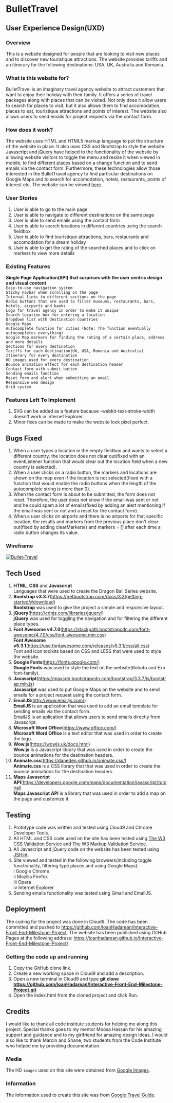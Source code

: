 # BulletTravel

## User Experience Design(UXD)

### Overview

This is a website designed for people that are looking to visit new places and to discover new touristique attractions. The website provides 
tariffs and an itinerary for the following destinations: USA, UK, Australia and Romania.

### What is this website for?

BulletTravel is an imaginary travel agency website to attract customers that want to enjoy their holiday with their family. 
It offers a series of travel packages along with places that can be visited. Not only does it allow users to search for places to visit, but
it also allows them to find accomodation, places to eat, touristique attractions and points of interest.
The website also allows users to send emails for project requests via the contact form.

### How does it work?

The website uses HTML and HTML5 markup language to put the structure of the website in place. It also uses CSS and Bootstrap to style 
the website. Javascript and jQuery have helped to the functionality of the website by allowing website visitors to toggle the menu and resize it when viewed in mobile, to find different places based on a change
function and to send emails via the contact form. Furthermore, these technologies allow those interested in the BulletTravel agency
to find particular destinations on Google Maps and to search for accomodation, hotels, restaurants, points of interest etc.
The website can be viewed [here](https://ioanhadarean.github.io/Interactive-Front-End-Milestone-Project/).

### User Stories
1. User is able to go to the main page 
2. User is able to navigate to different destinations on the same page
3. User is able to send emails using the contact form
4. User is able to search locations in different countries using the search fieldbox
5. User is able to find touristique attractions, bars, restaurants and accomodation for a dream holiday
6. User is able to get the rating of the searched places and to click on markers to view more details

### Existing Features

**Single Page Application(SPI) that surprises with the user centric design and visual content**
<br>`Easy-to-use navigation system`
<br>`Sticky navbar when scrolling on the page`
<br>`Internal links to different sections on the page`
<br>`Radio buttons that are used to filter museums, restaurants, bars, hotels, airports and banks`
<br>`Logo for travel agency in order to make it unique`
<br>`Search location box for entering a location`
<br>`Dropdown list with destination countries`
<br>`Google Maps`
<br>`Autocomplete function for cities (Note: The function eventually autocompletes everything)`
<br>`Google Map markers for finding the rating of a certain place, address and more details`
<br>`Sections for every destination`
<br>`Tariffs for each destination(UK, USA, Romania and Australia)`
<br>`Itinerary for every destination`
<br>`HD images used for every destination`
<br>`Bounce animation effect for each destination header`
<br>`Contact form with submit button`
<br>`Sending emails function`
<br>`Reset form and alert when submitting an email`
<br>`Responsive web design`
<br>`Grid system` 

### Features Left To Implement

1. SVG can be added as a feature because -webkit-text-stroke-width doesn't work in Internet Explorer.
2. Minor fixes can be made to make the website look pixel perfect.

## Bugs Fixed

1. When a user types a location in the empty fieldbox and wants to select a different country, 
the location does not clear out(fixed with an eventListener function that would clear out the
location field when a new country is selected).
2. When a user clicks on a radio button, the markers and locations are shown on the map even if 
the location is not selected(fixed with a function that would enable the radio buttons when the
length of the autocomplete string is more than 0).
3. When the contact form is about to be submitted, the form does not reset. Therefore, the user does
not know if the email was sent or not and he could spam a lot of emails(fixed by adding an alert
mentioning if the email was sent or not and a reset for the contact form).
4. When a user clicks on airports and there is no airports for that specific location, the results 
and markers from the previous place don't clear out(fixed by adding clearMarkers() and markers = []
after each time a radio button changes its value.

### Wireframe

<a href="https://imgbb.com/"><img src="https://image.ibb.co/h8dRfA/Bullet-Travel.png" alt="Bullet-Travel" border="0"></a>

## Tech Used

1. **HTML**, **CSS** and **Javascript**
    <br>Languages that were used to create the Dragon Ball Series website.
2. **Bootstrap v3.3.7**(https://getbootstrap.com/docs/3.3/getting-started/#download)
    <br>**Bootstrap** was used to give the project a simple and responsive layout.
3. **jQuery**(https://cdnjs.com/libraries/jquery/)
      <br>**jQuery** was used for toggling the navigation and for filtering the different place types.
4. **Font Awesome v4.7.0**(https://stackpath.bootstrapcdn.com/font-awesome/4.7.0/css/font-awesome.min.css)
    <br>**Font Awesome v5.3.1**(https://use.fontawesome.com/releases/v5.3.1/css/all.css)
    <br>Font and icon toolkits based on CSS and LESS that were used to style the website.
5. **Google Fonts**(https://fonts.google.com/)
    <br>**Google Fonts** was used to style the text on the website(Roboto and Exo font-family).
6. **Javascript**(https://maxcdn.bootstrapcdn.com/bootstrap/3.3.7/js/bootstrap.min.js)
    <br>**Javascript** was used to put Google Maps on the website and to send emails for a project request using the contact form.
7. **EmailJS**(http://www.emailjs.com/)
    <br>**EmailJS** is an application that was used to add an email template for sending emails via the contact form.
    <br>EmailJS is an aplication that allows users to send emails directly from Javascript.
8. **Microsoft Word Office**(https://www.office.com/)
    <br>**Microsoft Word Office** is a text editor that was used in order to create the logo.
9. **Wow.js**(https://wowjs.uk/docs.html)
    <br>**Wow.js** is a Javascript library that was used in order to create the bounce animations for the destination headers.
10. **Animate.css**(https://daneden.github.io/animate.css/)
    <br>**Animate.css** is a CSS library that that was used in order to create the bounce animations for the destination headers.
11. **Maps Javascript API**(https://developers.google.com/maps/documentation/javascript/tutorial)
    <br>**Maps Javascript API** is a library that was used in order to add a map on the page and customize it.


## Testing

1. Prototype code was written and tested using Cloud9 and Chrome Developer Tools.
2. All HTML and CSS code used on the site has been tested using [The W3 CSS Validation Service](https://jigsaw.w3.org/css-validator/) 
            and [The W3 Markup Validation Service](https://validator.w3.org/).
3. All Javascript and jQuery code on the website has been tested using [JSHint](https://jshint.com/).
4. Site viewed and tested in the following browsers(including toggle functionality, filtering type places and using Google Maps):
<br>    i Google Chrome
<br>    ii Mozilla Firefox
<br>    iii Opera
<br>    iv Internet Explorer
5. Sending emails functionality was tested using Gmail and EmailJS.

## Deployment

The coding for the project was done in Cloud9. The code has been committed and pushed to https://github.com/IoanHadarean/Interactive-Front-End-Milestone-Project. 
The website has been published using GitHub Pages at the following address: https://ioanhadarean.github.io/Interactive-Front-End-Milestone-Project/

### Getting the code up and running

1. Copy the GitHub clone link.
2. Create a new working space in Cloud9 and add a description.
2. Open a new terminal in Cloud9 and type **git clone https://github.com/IoanHadarean/Interactive-Front-End-Milestone-Project.git**
3. Open the index.html from the cloned project and click Run.

## Credits

I would like to thank all code institute students for helping me along this project. Special thanks goes to my mentor Moosa Hassan for his amazing support
and guidance and to my girlfriend for amazing design ideas. I would also like to thank Marcin and Shane, two students from the Code Institute who helped me by providing documentation.

### Media

The HD `images` used on this site were obtained from [Google Images](https://images.google.com/).

### Information

The information used to create this site was from [Google Travel Guide](https://www.google.co.uk/destination).
